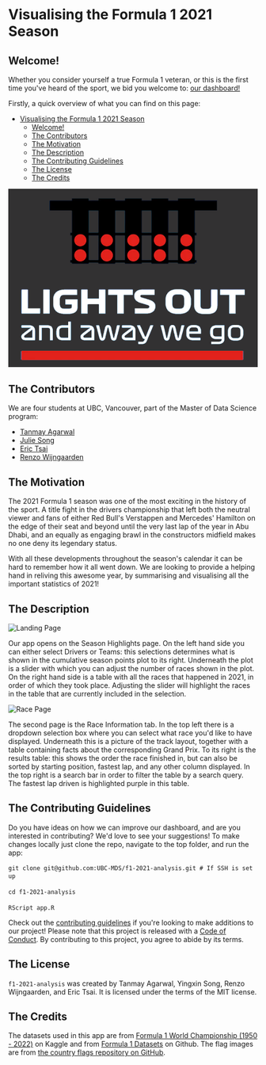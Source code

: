 # Visualising the Formula 1 2021 Season

## Welcome!

Whether you consider yourself a true Formula 1 veteran, or this is the first time you've heard of the sport, we bid you welcome to: [our dashboard!](https://eric1208.shinyapps.io/f1-2021-analysis/)  

Firstly, a quick overview of what you can find on this page:

- [Visualising the Formula 1 2021 Season](#visualising-the-formula-1-2021-season)
  - [Welcome!](#welcome)
  - [The Contributors](#the-contributors)
  - [The Motivation](#the-motivation)
  - [The Description](#the-description)
  - [The Contributing Guidelines](#the-contributing-guidelines)
  - [The License](#the-license)
  - [The Credits](#the-credits)

![Lights out](/www/sketch/lights_out.png)

## The Contributors

We are four students at UBC, Vancouver, part of the Master of Data Science program:

- [Tanmay Agarwal](https://github.com/tanmayag97)
- [Julie Song](https://github.com/YXIN15)
- [Eric Tsai](https://github.com/erictsai1208)
- [Renzo Wijngaarden](https://github.com/RenzoWijn)

## The Motivation

The 2021 Formula 1 season was one of the most exciting in the history of the sport. A title fight in the drivers championship that left both the neutral viewer and fans of either Red Bull's Verstappen and Mercedes' Hamilton on the edge of their seat and beyond until the very last lap of the year in Abu Dhabi, and an equally as engaging brawl in the constructors midfield makes no one deny its legendary status.  

With all these developments throughout the season's calendar it can be hard to remember how it all went down. We are looking to provide a helping hand in reliving this awesome year, by summarising and visualising all the important statistics of 2021!

## The Description

![Landing Page](/www/sketch/dashboard_demo_tab_1.gif)

Our app opens on the Season Highlights page. On the left hand side you can either select Drivers or Teams: this selections determines what is shown in the cumulative season points plot to its right. Underneath the plot is a slider with which you can adjust the number of races shown in the plot. On the right hand side is a table with all the races that happened in 2021, in order of which they took place. Adjusting the slider will highlight the races in the table that are currently included in the selection.

![Race Page](/www/sketch/dashboard_demo_tab_2.gif)  

The second page is the Race Information tab. In the top left there is a dropdown selection box where you can select what race you'd like to have displayed. Underneath this is a picture of the track layout, together with a table containing facts about the corresponding Grand Prix. To its right is the results table: this shows the order the race finished in, but can also be sorted by starting position, fastest lap, and any other column displayed. In the top right is a search bar in order to filter the table by a search query. The fastest lap driven is highlighted purple in this table.


## The Contributing Guidelines
Do you have ideas on how we can improve our dashboard, and are you interested in contributing? We'd love to see your suggestions! To make changes locally just clone the repo, navigate to the top folder, and run the app:

```
git clone git@github.com:UBC-MDS/f1-2021-analysis.git # If SSH is set up

cd f1-2021-analysis

RScript app.R
```

Check out the [contributing guidelines](CONTRIBUTING.md) if you're looking to make additions to our project! Please note that this project is released with a [Code of Conduct](CODE_OF_CONDUCT.md). By contributing to this project, you agree to abide by its terms.
## The License
`f1-2021-analysis` was created by Tanmay Agarwal, Yingxin Song, Renzo Wijngaarden, and Eric Tsai. It is licensed under the terms of the MIT license.
## The Credits
The datasets used in this app are from [Formula 1 World Championship (1950 - 2022)](https://www.kaggle.com/datasets/rohanrao/formula-1-world-championship-1950-2020?select=lap_times.csv) on Kaggle and from [Formula 1 Datasets](https://github.com/toUpperCase78/formula1-datasets) on Github. The flag images are from [the country flags repository on GitHub](https://github.com/hampusborgos/country-flags).
